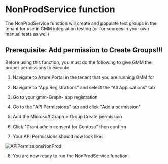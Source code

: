# NonProdService function

The NonProdService function will create and populate test groups in the tenant for use in GMM integration testing (or for sources in your own manual tests as well)

## Prerequisite: Add permission to Create Groups!!!
Before using this function, you must do the following to give GMM the proper permissions to execute

1. Navigate to Azure Portal in the tenant that you are running GMM for

2. Navigate to "App Registrations" and select the "All Applications" tab

3. Go to your gmm-Graph-<env> app registration

4. Go to the "API Permissions" tab and click "Add a permission"

5. Add the Microsoft.Graph > Group.Create permission

6. Click "Grant admin consent for Contoso" then confirm

7. Your API Permissions should now look like:

![APIPermissionsNonProd](./APIPermissionsNonProd.png)

8. You are now ready to run the NonProdService function!

